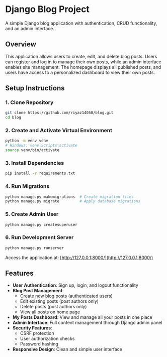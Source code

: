 # Django Blog Project

A simple Django blog application with authentication, CRUD functionality, and an admin interface.

## Overview
This application allows users to create, edit, and delete blog posts. Users can register and log in to manage their own posts, while an admin interface enables site management. The homepage displays all published posts, and users have access to a personalized dashboard to view their own posts.

## Setup Instructions

### 1. Clone Repository
```bash
git clone https://github.com/riyaz14050/blog.git
cd blog
```

### 2. Create and Activate Virtual Environment
```bash
python -m venv venv
# Windows: venv\Scripts\activate
source venv/bin/activate
```

### 3. Install Dependencies
```bash
pip install -r requirements.txt
```

### 4. Run Migrations
```bash
python manage.py makemigrations  # Create migration files
python manage.py migrate         # Apply database migrations
```

### 5. Create Admin User
```bash
python manage.py createsuperuser
```

### 6. Run Development Server
```bash
python manage.py runserver
```
Access the application at: [http://127.0.0.1:8000/](http://127.0.0.1:8000/)

## Features

- **User Authentication**: Sign up, login, and logout functionality
- **Blog Post Management**:
  - Create new blog posts (authenticated users)
  - Edit existing posts (post authors only)
  - Delete posts (post authors only)
  - View all posts on home page
- **My Posts Dashboard**: View and manage all your posts in one place
- **Admin Interface**: Full content management through Django admin panel
- **Security Features**:
  - CSRF protection
  - User authorization checks
  - Password hashing
- **Responsive Design**: Clean and simple user interface
